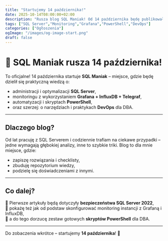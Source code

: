 ```yaml
---
title: "Startujemy 14 października!"
date: 2025-10-14T08:00:00+02:00
description: "Rusza blog SQL Maniak! Od 14 października będę publikował techniczne artykuły o SQL Server, monitoringu, Grafanie, InfluxDB i PowerShell."
tags: ["SQL Server","Monitoring","Grafana","PowerShell","DevOps"]
categories: ["Ogłoszenia"]
ogImage: "/images/og-image-start.png"
draft: false
---
```


# 🚀 SQL Maniak rusza 14 października!

To oficjalne! 14 października startuje **SQL Maniak** – miejsce, gdzie będę dzielił się praktyczną wiedzą o:
- administracji i optymalizacji **SQL Server**,  
- monitoringu z wykorzystaniem **Grafana + InfluxDB + Telegraf**,  
- automatyzacji i skryptach **PowerShell**,  
- oraz szerzej: o narzędziach i praktykach **DevOps** dla DBA.  

---

## Dlaczego blog?
Od lat pracuję z SQL Serverem i codziennie trafiam na ciekawe przypadki – jedne wymagają głębokiej analizy, inne to szybkie triki. Blog to dla mnie miejsce, gdzie:
- zapiszę rozwiązania i checklisty,  
- zbuduję repozytorium wiedzy,  
- podzielę się doświadczeniami z innymi.  

---

## Co dalej?
🔹 Pierwsze artykuły będą dotyczyły **bezpieczeństwa SQL Server 2022**,  
🔹 pokażę też jak od podstaw skonfigurować monitoring instancji z Grafaną i InfluxDB,  
🔹 a do tego dorzucę zestaw gotowych **skryptów PowerShell** dla DBA.  

---

Do zobaczenia wkrótce – startujemy **14 października**! 🎉
